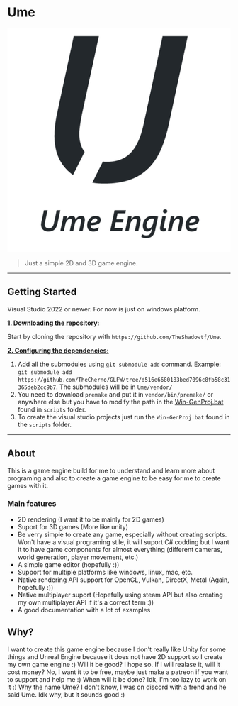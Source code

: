 # Ume

![logo](logo.png)

> Just a simple 2D and 3D game engine.

***

## Getting Started

Visual Studio 2022 or newer. For now is just on windows platform. 

<ins>**1. Downloading the repository:**</ins>

Start by cloning the repository with `https://github.com/TheShadowtf/Ume`.

<ins>**2. Configuring the dependencies:**</ins>

1. Add all the submodules using `git submodule add` command. Example: `git submodule add https://github.com/TheCherno/GLFW/tree/d516e6680183bed7096c8fb58c31365deb2cc9b7`. The submodules will be in `Ume/vendor/`
2. You need to download `premake` and put it in `vendor/bin/premake/` or anywhere else but you have to modify the path in the [Win-GenProj.bat](https://github.com/TheShadowtf/Ume/blob/dev/scripts/Win-GenProj.bat) found in `scripts` folder.
3. To create the visual studio projects just run the `Win-GenProj.bat` found in the `scripts` folder.

***

## About

This is a game engine build for me to understand and learn more about programing and also to create a game engine to be easy for me to create games with it.

### Main features

- 2D rendering (I want it to be mainly for 2D games)
- Suport for 3D games (More like unity)
- Be verry simple to create any game, especially without creating scripts. Won't have a visual programing stile, it will suport C# codding but I want it to have game components for almost everything (different cameras, world generation, player movement, etc.)
- A simple game editor (hopefully :))
- Support for multiple platforms like windows, linux, mac, etc.
- Native rendering API support for OpenGL, Vulkan, DirectX, Metal (Again, hopefully :))
- Native multiplayer suport (Hopefully using steam API but also creating my own multiplayer API if it's a correct term :))
- A good documentation with a lot of examples

## Why?

I want to create this game engine because I don't really like Unity for some things and Unreal Engine because it does not have 2D support so I create my own game engine :)
Will it be good? I hope so.
If I will realase it, will it cost money? No, I want it to be free, maybe just make a patreon if you want to support and help me :)
When will it be done? Idk, I'm too lazy to work on it :)
Why the name Ume? I don't know, I was on discord with a frend and he said Ume. Idk why, but it sounds good :)